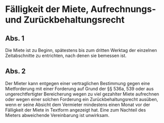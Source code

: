 # Fälligkeit der Miete, Aufrechnungs- und Zurückbehaltungsrecht



## Abs. 1

 Die Miete ist zu Beginn, spätestens bis zum dritten Werktag der einzelnen Zeitabschnitte zu entrichten, nach denen sie bemessen ist.

## Abs. 2

 Der Mieter kann entgegen einer vertraglichen Bestimmung gegen eine Mietforderung mit einer Forderung auf Grund der §§ 536a, 539 oder aus ungerechtfertigter Bereicherung wegen zu viel gezahlter Miete aufrechnen oder wegen einer solchen Forderung ein Zurückbehaltungsrecht ausüben, wenn er seine Absicht dem Vermieter mindestens einen Monat vor der Fälligkeit der Miete in Textform angezeigt hat. Eine zum Nachteil des Mieters abweichende Vereinbarung ist unwirksam. 

